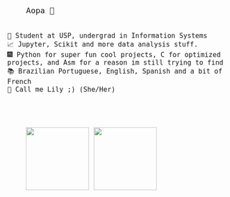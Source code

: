 
<div align = 'center'>
  <style>
  pre{
    font-size: 18px;
  }
</style>
  <pre align = 'left'>
    Aopa 👋
    
    🌌 Student at USP, undergrad in Information Systems
    📈 Jupyter, Scikit and more data analysis stuff.
    🎆 Python for super fun cool projects, C for optimized projects, and Asm for a reason im still trying to find 
    📚 Brazilian Portuguese, English, Spanish and a bit of French
    🎀 Call me Lily ;) (She/Her)
  </pre>

  
  <div align = 'left'>  
    <pre>
    <img height="145px" src="https://github-readme-stats.vercel.app/api/top-langs/?username=Nubily44&layout=compact&theme=radical"/> <img height="145px" src="https://github-readme-stats.vercel.app/api?username=Nubily44&show_icons=true&theme=radical">
    </pre>
  </div>

</div>
